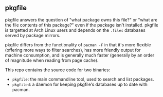 ## pkgfile

pkgfile answers the question of "what package owns this file?" or "what are the
file contents of this package?" even if the package isn't installed. pkgfile is
targetted at Arch Linux users and depends on the `.files` databases served by
package mirrors.

pkgfile differs from the functionality of `pacman -F` in that it's more
flexible (offering more ways to filter searches), has more friendly output for
machine consumption, and is generally much faster (generally by an order of
magnitude when reading from page cache).

This repo contains the source code for two binaries:

* `pkgfile`: the main commandline tool, used to search and list packages.
* `pkgfiled`: a daemon for keeping pkgfile's databases up to date with pacman.

